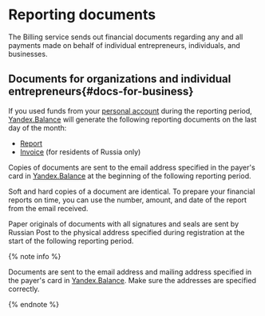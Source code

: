# Reporting documents

The Billing service sends out financial documents regarding any and all payments made on behalf of individual entrepreneurs, individuals, and businesses.

## Documents for organizations and individual entrepreneurs{#docs-for-business}

If you used funds from your [personal account](../concepts/personal-account.md) during the reporting period, [Yandex.Balance](https://balance.yandex.com/) will generate the following reporting documents on the last day of the month:

- [Report](../concepts/act.md)
- [Invoice](../concepts/invoice.md) (for residents of Russia only)

Copies of documents are sent to the email address specified in the payer's card in [Yandex.Balance](https://balance.yandex.com) at the beginning of the following reporting period.

Soft and hard copies of a document are identical. To prepare your financial reports on time, you can use the number, amount, and date of the report from the email received.

Paper originals of documents with all signatures and seals are sent by Russian Post to the physical address specified during registration at the start of the following reporting period.

{% note info %}

Documents are sent to the email address and mailing address specified in the payer's card in [Yandex.Balance](https://balance.yandex.com). Make sure the addresses are specified correctly.

{% endnote %}

